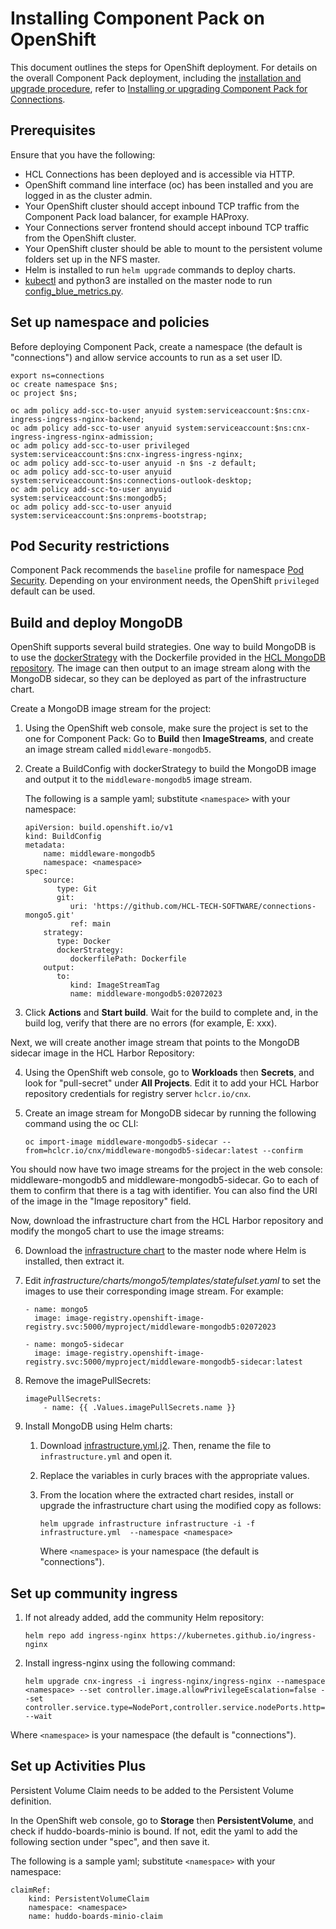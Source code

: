 # Installing Component Pack on OpenShift

This document outlines the steps for OpenShift deployment. For details on the overall Component Pack deployment, including the [installation and upgrade procedure](cp_install_upgrade_container.md), refer to [Installing or upgrading Component Pack for Connections](cp_install_config_intro.md).

## Prerequisites

Ensure that you have the following:

-   HCL Connections has been deployed and is accessible via HTTP.
-   OpenShift command line interface (oc) has been installed and you are logged in as the cluster admin.
-   Your OpenShift cluster should accept inbound TCP traffic from the Component Pack load balancer, for example HAProxy.
-   Your Connections server frontend should accept inbound TCP traffic from the OpenShift cluster.
-   Your OpenShift cluster should be able to mount to the persistent volume folders set up in the NFS master.
-   Helm is installed to run `helm upgrade` commands to deploy charts.
-   [kubectl](https://docs.openshift.com/container-platform/4.11/cli_reference/openshift_cli/usage-oc-kubectl.html#the-kubectl-binary) and python3 are installed on the master node to run [config_blue_metrics.py](https://github.com/HCL-TECH-SOFTWARE/connections-automation/blob/main/roles/hcl/component-pack-harbor/files/config_blue_metrics.py).

## Set up namespace and policies

Before deploying Component Pack, create a namespace (the default is "connections") and allow service accounts to run as a set user ID. 

```
export ns=connections
oc create namespace $ns;
oc project $ns;
```
```
oc adm policy add-scc-to-user anyuid system:serviceaccount:$ns:cnx-ingress-ingress-nginx-backend;
oc adm policy add-scc-to-user anyuid system:serviceaccount:$ns:cnx-ingress-ingress-nginx-admission;
oc adm policy add-scc-to-user privileged system:serviceaccount:$ns:cnx-ingress-ingress-nginx;
oc adm policy add-scc-to-user anyuid -n $ns -z default;
oc adm policy add-scc-to-user anyuid system:serviceaccount:$ns:connections-outlook-desktop;
oc adm policy add-scc-to-user anyuid system:serviceaccount:$ns:mongodb5;
oc adm policy add-scc-to-user anyuid system:serviceaccount:$ns:onprems-bootstrap;
```

## Pod Security restrictions

Component Pack recommends the `baseline` profile for namespace [Pod Security](cp_install_services_tasks.md#psa_namespace). Depending on your environment needs, the OpenShift `privileged` default can be used.

## Build and deploy MongoDB

OpenShift supports several build strategies. One way to build MongoDB is to use the [dockerStrategy](https://docs.openshift.com/container-platform/4.11/cicd/builds/build-strategies.html#builds-strategy-dockerfile-path_build-strategies) with the Dockerfile provided in the [HCL MongoDB repository](https://github.com/HCL-TECH-SOFTWARE/connections-mongo5). The image can then output to an image stream along with the MongoDB sidecar, so they can be deployed as part of the infrastructure chart.

Create a MongoDB image stream for the project:

1.  Using the OpenShift web console, make sure the project is set to the one for Component Pack: Go to **Build** then **ImageStreams**,  and create an image stream called `middleware-mongodb5`.

2.  Create a BuildConfig with dockerStrategy to build the MongoDB image and output it to the `middleware-mongodb5` image stream.

    The following is a sample yaml; substitute `<namespace>` with your namespace:

    ```
    apiVersion: build.openshift.io/v1
    kind: BuildConfig
    metadata:
        name: middleware-mongodb5 
        namespace: <namespace>
    spec:
        source:
           type: Git
           git:
              uri: 'https://github.com/HCL-TECH-SOFTWARE/connections-mongo5.git'
              ref: main
        strategy:
           type: Docker
           dockerStrategy:
              dockerfilePath: Dockerfile
        output:
           to:
              kind: ImageStreamTag
              name: middleware-mongodb5:02072023
    ```

3.  Click **Actions** and **Start build**. Wait for the build to complete and, in the build log, verify that there are no errors (for example, E: xxx).

Next, we will create another image stream that points to the MongoDB sidecar image in the HCL Harbor Repository:

4.  Using the OpenShift web console, go to **Workloads** then **Secrets**, and look for "pull-secret" under **All Projects**. Edit it to add your HCL Harbor repository credentials for registry server `hclcr.io/cnx`.

5.  Create an image stream for MongoDB sidecar by running the following command using the oc CLI:

    ```
    oc import-image middleware-mongodb5-sidecar --from=hclcr.io/cnx/middleware-mongodb5-sidecar:latest --confirm
    ```

You should now have two image streams for the project in the web console: middleware-mongodb5 and middleware-mongodb5-sidecar. Go to each of them to confirm that there is a tag with identifier. You can also find the URI of the image in the "Image repository" field.

Now, download the infrastructure chart from the HCL Harbor repository and modify the mongo5 chart to use the image streams:

6.  Download the [infrastructure chart](https://hclcr.io/harbor/projects/15/helm-charts/infrastructure/versions) to the master node where Helm is installed, then extract it.

7.  Edit *infrastructure/charts/mongo5/templates/statefulset.yaml* to set the images to use their corresponding image stream. For example:

    ```
    - name: mongo5
      image: image-registry.openshift-image-registry.svc:5000/myproject/middleware-mongodb5:02072023
    ```

    ```
    - name: mongo5-sidecar
      image: image-registry.openshift-image-registry.svc:5000/myproject/middleware-mongodb5-sidecar:latest
    ```

8.  Remove the imagePullSecrets:

    ```
    imagePullSecrets:
        - name: {{ .Values.imagePullSecrets.name }}
    ```

9.  Install MongoDB using Helm charts:

    1.  Download [infrastructure.yml.j2](https://github.com/HCL-TECH-SOFTWARE/connections-automation/tree/main/roles/hcl/component-pack-harbor/templates/helmvars). Then, rename the file to `infrastructure.yml` and open it.

    2.  Replace the variables in curly braces with the appropriate values.

    3.  From the location where the extracted chart resides, install or upgrade the infrastructure chart using the modified copy as follows:

        ```
        helm upgrade infrastructure infrastructure -i -f  infrastructure.yml  --namespace <namespace>
        ```

        Where `<namespace>` is your namespace (the default is "connections").

## Set up community ingress

1. If not already added, add the community Helm repository:

    ```
    helm repo add ingress-nginx https://kubernetes.github.io/ingress-nginx
    ```

2. Install ingress-nginx using the following command:

    ```
    helm upgrade cnx-ingress -i ingress-nginx/ingress-nginx --namespace <namespace> --set controller.image.allowPrivilegeEscalation=false --set controller.service.type=NodePort,controller.service.nodePorts.http=32080,controller.service.nodePorts.https=32443,defaultBackend.enabled=true,controller.healthStatus=true,controller.healthCheckPath="/healthz",controller.livenessProbe.timeoutSeconds=60,controller.readinessProbe.timeoutSeconds=60,controller.opentelemetry.containerSecurityContext.runAsUser=null,controller.admissionWebhooks.createSecretJob.securityContext.runAsUser=null,controller.admissionWebhooks.patchWebhookJob.securityContext.runAsUser=null --wait 
    ```

Where `<namespace>` is your namespace (the default is "connections").

## Set up Activities Plus

Persistent Volume Claim needs to be added to the Persistent Volume definition.  

In the OpenShift web console, go to **Storage** then **PersistentVolume**, and check if huddo-boards-minio is bound. If not, edit the yaml to add the following section under "spec", and then save it.

The following is a sample yaml; substitute `<namespace>` with your namespace:

```
claimRef:
    kind: PersistentVolumeClaim
    namespace: <namespace>
    name: huddo-boards-minio-claim
```







